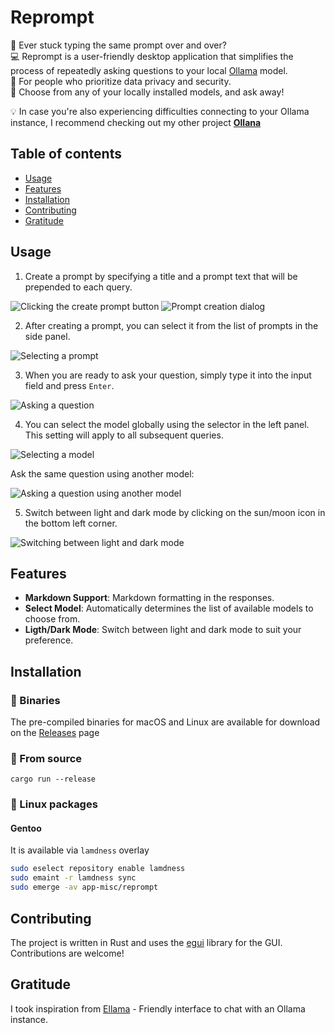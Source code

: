 # Reprompt

:pencil: Ever stuck typing the same prompt over and over?  
:computer: Reprompt is a user-friendly desktop application that simplifies the process of repeatedly asking questions to your local [Ollama](https://ollama.com/) model.  
:key: For people who prioritize data privacy and security.  
:microscope: Choose from any of your locally installed models, and ask away!  

:bulb: In case you're also experiencing difficulties connecting to your Ollama instance, I recommend checking out my other project **[Ollana](https://github.com/grouzen/ollana/)**

## Table of contents

- [Usage](#usage)
- [Features](#features)
- [Installation](#installation)
- [Contributing](#contributing)
- [Gratitude](#gratitude)

## Usage

1. Create a prompt by specifying a title and a prompt text that will be prepended to each query. 

![Clicking the create prompt button](docs/screenshots/prompt-creation-button.png)
![Prompt creation dialog](docs/screenshots/prompt-creation-dialog.png)

2. After creating a prompt, you can select it from the list of prompts in the side panel.

![Selecting a prompt](docs/screenshots/prompt-selection.png)

3. When you are ready to ask your question, simply type it into the input field and press `Enter`.

![Asking a question](docs/screenshots/prompt-asking.png)


4. You can select the model globally using the selector in the left panel.  This setting will apply to all subsequent queries.

![Selecting a model](docs/screenshots/model-selection.png)

Ask the same question using another model:

![Asking a question using another model](docs/screenshots/prompt-asking-another-model.png)

5. Switch between light and dark mode by clicking on the sun/moon icon in the bottom left corner.

![Switching between light and dark mode](docs/screenshots/theme-switching.png)

## Features

- **Markdown Support**: Markdown formatting in the responses.
- **Select Model**: Automatically determines the list of available models to choose from.
- **Ligth/Dark Mode**: Switch between light and dark mode to suit your preference.

## Installation

### :dvd: Binaries

The pre-compiled binaries for macOS and Linux are available for download on the [Releases](https://github.com/grouzen/reprompt/releases) page

### :memo: From source

```shell
cargo run --release
```

### :penguin: Linux packages

#### Gentoo

It is available via `lamdness` overlay

```sh
sudo eselect repository enable lamdness
sudo emaint -r lamdness sync
sudo emerge -av app-misc/reprompt
```

## Contributing

The project is written in Rust and uses the [egui](https://github.com/emilk/egui) library for the GUI. Contributions are welcome!

## Gratitude

I took inspiration from [Ellama](https://github.com/zeozeozeo/ellama) - Friendly interface to chat with an Ollama instance.